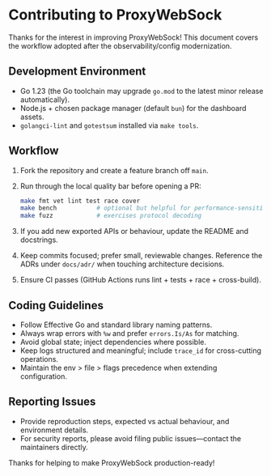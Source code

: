 # Contributing to ProxyWebSock

Thanks for the interest in improving ProxyWebSock! This document covers the workflow adopted after the observability/config modernization.

## Development Environment

- Go 1.23 (the Go toolchain may upgrade `go.mod` to the latest minor release automatically).
- Node.js + chosen package manager (default `bun`) for the dashboard assets.
- `golangci-lint` and `gotestsum` installed via `make tools`.

## Workflow

1. Fork the repository and create a feature branch off `main`.
2. Run through the local quality bar before opening a PR:

   ```bash
   make fmt vet lint test race cover
   make bench           # optional but helpful for performance-sensitive changes
   make fuzz            # exercises protocol decoding
   ```

3. If you add new exported APIs or behaviour, update the README and docstrings.
4. Keep commits focused; prefer small, reviewable changes. Reference the ADRs under `docs/adr/` when touching architecture decisions.
5. Ensure CI passes (GitHub Actions runs lint + tests + race + cross-build).

## Coding Guidelines

- Follow Effective Go and standard library naming patterns.
- Always wrap errors with `%w` and prefer `errors.Is/As` for matching.
- Avoid global state; inject dependencies where possible.
- Keep logs structured and meaningful; include `trace_id` for cross-cutting operations.
- Maintain the env > file > flags precedence when extending configuration.

## Reporting Issues

- Provide reproduction steps, expected vs actual behaviour, and environment details.
- For security reports, please avoid filing public issues—contact the maintainers directly.

Thanks for helping to make ProxyWebSock production-ready!
